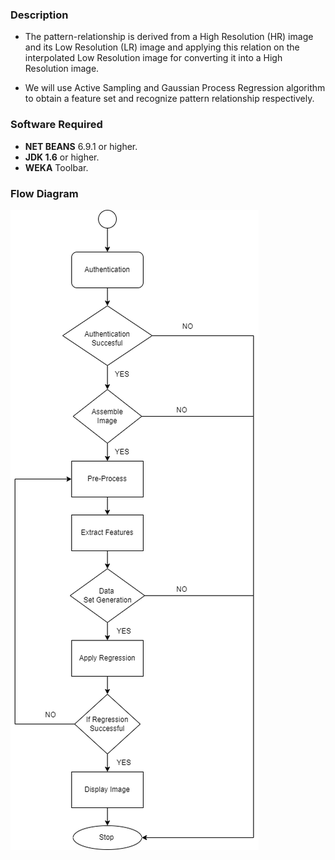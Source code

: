 ### Description
* The pattern-relationship is derived from a High Resolution (HR) image and its Low Resolution (LR) image and applying this relation on the interpolated Low Resolution image for converting it into a High Resolution image.

* We will use Active Sampling and Gaussian Process Regression algorithm to obtain a feature set and recognize pattern relationship respectively.

### Software Required

* **NET BEANS** 6.9.1 or higher.
* **JDK 1.6** or higher.
* **WEKA** Toolbar.

### Flow Diagram

![Flowchart](superresolution/FlowChart.png)

